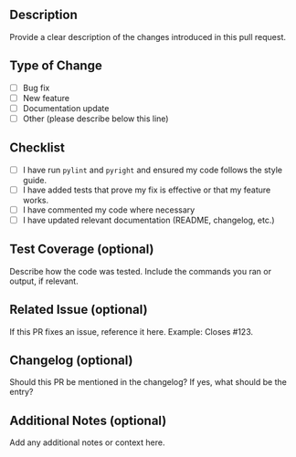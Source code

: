 ## Description
Provide a clear description of the changes introduced in this pull request.

## Type of Change
- [ ] Bug fix
- [ ] New feature
- [ ] Documentation update
- [ ] Other (please describe below this line)

## Checklist
- [ ] I have run `pylint` and `pyright` and ensured my code follows the style guide.
- [ ] I have added tests that prove my fix is effective or that my feature works.
- [ ] I have commented my code where necessary
- [ ] I have updated relevant documentation (README, changelog, etc.)

## Test Coverage (optional)
Describe how the code was tested. Include the commands you ran or output, if relevant.

## Related Issue (optional)
If this PR fixes an issue, reference it here. Example: Closes #123.

## Changelog (optional)
Should this PR be mentioned in the changelog? If yes, what should be the entry?

## Additional Notes (optional)
Add any additional notes or context here.
